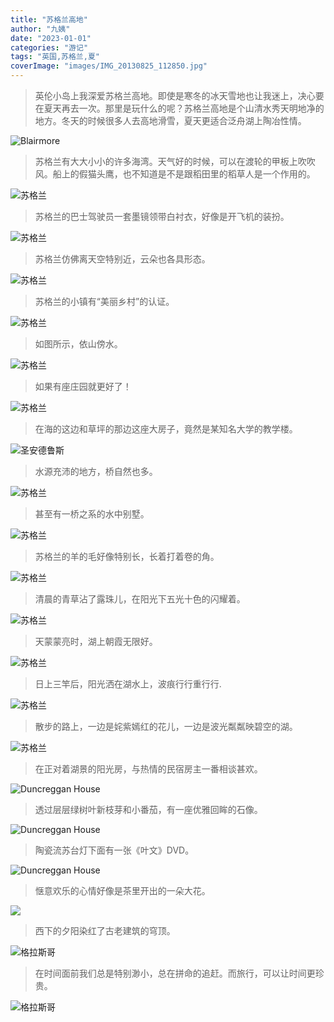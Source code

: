 ```yaml
---
title: "苏格兰高地"
author: "九姨"
date: "2023-01-01"
categories: "游记"
tags: "英国,苏格兰,夏"
coverImage: "images/IMG_20130825_112850.jpg"
---
```


>英伦小岛上我深爱苏格兰高地。即使是寒冬的冰天雪地也让我迷上，决心要在夏天再去一次。那里是玩什么的呢？苏格兰高地是个山清水秀天明地净的地方。冬天的时候很多人去高地滑雪，夏天更适合泛舟湖上陶冶性情。

![Blairmore](images/IMG_20130825_160831.jpg)

>苏格兰有大大小小的许多海湾。天气好的时候，可以在渡轮的甲板上吹吹风。船上的假猫头鹰，也不知道是不是跟稻田里的稻草人是一个作用的。

![苏格兰](images/IMG_20130825_155715.jpg)

>苏格兰的巴士驾驶员一套墨镜领带白衬衣，好像是开飞机的装扮。

![苏格兰](images/IMG_20130825_114329.jpg)

>苏格兰仿佛离天空特别近，云朵也各具形态。

![苏格兰](images/IMG_20130824_095113.jpg)

>苏格兰的小镇有“美丽乡村”的认证。

![苏格兰](images/IMG_20130824_092939.jpg)

>如图所示，依山傍水。

![苏格兰](images/IMG_20130825_111911.jpg)

>如果有座庄园就更好了！

![苏格兰](images/IMG_20160814_143740.jpg)

>在海的这边和草坪的那边这座大房子，竟然是某知名大学的教学楼。

![圣安德鲁斯](images/IMG_20160810_172037.jpg)

>水源充沛的地方，桥自然也多。

![苏格兰](images/IMG_20160813_115855.jpg)

>甚至有一桥之系的水中别墅。

![苏格兰](images/IMG_20160813_191327.jpg)

>苏格兰的羊的毛好像特别长，长着打着卷的角。

![苏格兰](images/IMG_20160813_162322_1.jpg)

>清晨的青草沾了露珠儿，在阳光下五光十色的闪耀着。

![苏格兰](images/IMG_20130825_090212.jpg)

>天蒙蒙亮时，湖上朝霞无限好。

![苏格兰](images/IMG_20130825_045852.jpg)

>日上三竿后，阳光洒在湖水上，波痕行行重行行.

![苏格兰](images/IMG_20130825_085508.jpg)

>散步的路上，一边是姹紫嫣红的花儿，一边是波光粼粼映碧空的湖。

![苏格兰](images/IMG_20130825_093742.jpg)

>在正对着湖景的阳光房，与热情的民宿房主一番相谈甚欢。 

![Duncreggan House](images/IMG_20130824_135407.jpg)

>透过层层绿树叶新枝芽和小番茄，有一座优雅回眸的石像。

![Duncreggan House](images/IMG_20130824_135327.jpg)

>陶瓷流苏台灯下面有一张《叶文》DVD。

![Duncreggan House](images/IMG_20130824_182309.jpg)

>惬意欢乐的心情好像是茶里开出的一朵大花。

![](images/IMG_20130825_181938.jpg)

>西下的夕阳染红了古老建筑的穹顶。

![格拉斯哥](images/IMG_20130825_193308.jpg)

>在时间面前我们总是特别渺小，总在拼命的追赶。而旅行，可以让时间更珍贵。

![格拉斯哥](images/IMG_20130825_220824.jpg)


